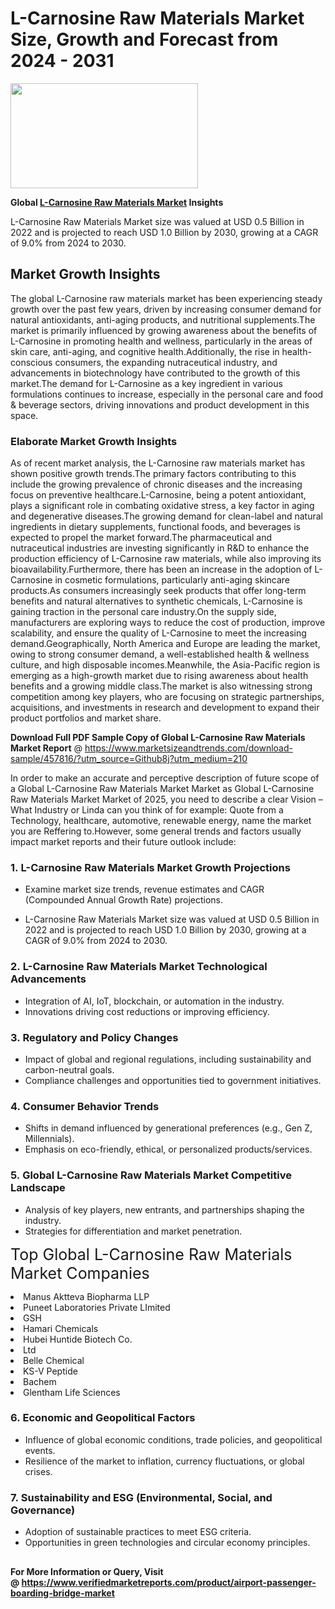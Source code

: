 <H1>L-Carnosine Raw Materials Market Size, Growth and Forecast from 2024 - 2031</H1><img class="aligncenter size-medium wp-image-584254" src="https://thirdeyenews.in/wp-content/uploads/2024/09/Global-Market-Research-300x168.jpeg" alt="" width="300" height="168" /><p><strong>Global&nbsp;<a href="https://www.marketsizeandtrends.com/download-sample/457816/?utm_source=Github8j?utm_medium=210">L-Carnosine Raw Materials Market</a> Insights</strong></p><p>L-Carnosine Raw Materials Market size was valued at USD 0.5 Billion in 2022 and is projected to reach USD 1.0 Billion by 2030, growing at a CAGR of 9.0% from 2024 to 2030.</p><p><h2>Market Growth Insights</h2> <p>The global L-Carnosine raw materials market has been experiencing steady growth over the past few years, driven by increasing consumer demand for natural antioxidants, anti-aging products, and nutritional supplements.The market is primarily influenced by growing awareness about the benefits of L-Carnosine in promoting health and wellness, particularly in the areas of skin care, anti-aging, and cognitive health.Additionally, the rise in health-conscious consumers, the expanding nutraceutical industry, and advancements in biotechnology have contributed to the growth of this market.The demand for L-Carnosine as a key ingredient in various formulations continues to increase, especially in the personal care and food & beverage sectors, driving innovations and product development in this space.</p> <h3>Elaborate Market Growth Insights</h3> <p>As of recent market analysis, the L-Carnosine raw materials market has shown positive growth trends.The primary factors contributing to this include the growing prevalence of chronic diseases and the increasing focus on preventive healthcare.L-Carnosine, being a potent antioxidant, plays a significant role in combating oxidative stress, a key factor in aging and degenerative diseases.The growing demand for clean-label and natural ingredients in dietary supplements, functional foods, and beverages is expected to propel the market forward.The pharmaceutical and nutraceutical industries are investing significantly in R&D to enhance the production efficiency of L-Carnosine raw materials, while also improving its bioavailability.Furthermore, there has been an increase in the adoption of L-Carnosine in cosmetic formulations, particularly anti-aging skincare products.As consumers increasingly seek products that offer long-term benefits and natural alternatives to synthetic chemicals, L-Carnosine is gaining traction in the personal care industry.On the supply side, manufacturers are exploring ways to reduce the cost of production, improve scalability, and ensure the quality of L-Carnosine to meet the increasing demand.Geographically, North America and Europe are leading the market, owing to strong consumer demand, a well-established health & wellness culture, and high disposable incomes.Meanwhile, the Asia-Pacific region is emerging as a high-growth market due to rising awareness about health benefits and a growing middle class.The market is also witnessing strong competition among key players, who are focusing on strategic partnerships, acquisitions, and investments in research and development to expand their product portfolios and market share.<p><span class=""><strong>Download Full PDF Sample Copy of Global L-Carnosine Raw Materials Market Report</strong> @ <a href="https://www.marketsizeandtrends.com/download-sample/457816/?utm_source=Github8j?utm_medium=210" target="_blank">https://www.marketsizeandtrends.com/download-sample/457816/?utm_source=Github8j?utm_medium=210</a></span></p><p>In order to make an accurate and perceptive description of future scope of a Global&nbsp;L-Carnosine Raw Materials Market Market as Global&nbsp;L-Carnosine Raw Materials Market Market of 2025, you need to describe a clear Vision &ndash; What Industry or Linda can you think of for example: Quote from a Technology, healthcare, automotive, renewable energy, name the market you are Reffering to.However, some general trends and factors usually impact market reports and their future outlook include:</p><h3>1.&nbsp;<strong>L-Carnosine Raw Materials Market Growth Projections</strong></h3><ul><li>Examine market size trends, revenue estimates and CAGR (Compounded Annual Growth Rate) projections.</li><li><p>L-Carnosine Raw Materials Market size was valued at USD 0.5 Billion in 2022 and is projected to reach USD 1.0 Billion by 2030, growing at a CAGR of 9.0% from 2024 to 2030.</p></li></ul><h3>2.&nbsp;<strong>L-Carnosine Raw Materials Market Technological Advancements</strong></h3><ul><li>Integration of AI, IoT, blockchain, or automation in the industry.</li><li>Innovations driving cost reductions or improving efficiency.</li></ul><h3>3.&nbsp;<strong>Regulatory and Policy Changes</strong></h3><ul><li>Impact of global and regional regulations, including sustainability and carbon-neutral goals.</li><li>Compliance challenges and opportunities tied to government initiatives.</li></ul><h3>4.&nbsp;<strong>Consumer Behavior Trends</strong></h3><ul><li>Shifts in demand influenced by generational preferences (e.g., Gen Z, Millennials).</li><li>Emphasis on eco-friendly, ethical, or personalized products/services.</li></ul><h3>5.&nbsp;<strong>Global L-Carnosine Raw Materials Market Competitive Landscape</strong></h3><ul><li>Analysis of key players, new entrants, and partnerships shaping the industry.</li><li>Strategies for differentiation and market penetration.</li></ul><p data-pm-slice="1 1 []"><span style="color: inherit; font-family: inherit; font-size: 25px;">Top Global L-Carnosine Raw Materials Market Companies</span></p><div class="" data-test-id=""><p><li>Manus Aktteva Biopharma LLP</li><li> Puneet Laboratories Private LImited</li><li> GSH</li><li> Hamari Chemicals</li><li> Hubei Huntide Biotech Co.</li><li>Ltd</li><li> Belle Chemical</li><li> KS-V Peptide</li><li> Bachem</li><li> Glentham Life Sciences</li></p></div><h3>6.&nbsp;<strong>Economic and Geopolitical Factors</strong></h3><ul><li>Influence of global economic conditions, trade policies, and geopolitical events.</li><li>Resilience of the market to inflation, currency fluctuations, or global crises.</li></ul><h3>7.&nbsp;<strong>Sustainability and ESG (Environmental, Social, and Governance)</strong></h3><ul><li>Adoption of sustainable practices to meet ESG criteria.</li><li>Opportunities in green technologies and circular economy principles.</li></ul><h2><strong style="font-size: 14px;">For More Information or Query, Visit @&nbsp;</strong><a style="background-color: #ffffff; font-size: 14px;" href="https://www.marketsizeandtrends.com/report/l-carnosine-raw-materials-market/" target="_blank">https://www.verifiedmarketreports.com/product/airport-passenger-boarding-bridge-market</a></h2>